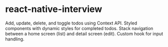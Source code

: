 # react-native-interview

Add, update, delete, and toggle todos using Context API.
Styled components with dynamic styles for completed todos.
Stack navigation between a home screen (list) and detail screen (edit).
Custom hook for input handling.
